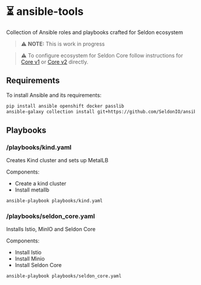 # ⏳ ansible-tools
Collection of Ansible roles and playbooks crafted for Seldon ecosystem

> :warning: **NOTE:** This is work in progress

> :warning: To configure ecosystem for Seldon Core follow instructions for [Core v1](https://github.com/SeldonIO/seldon-core/tree/master/ansible) or [Core v2](https://github.com/SeldonIO/seldon-core/blob/v2/ansible/README.md) directly.


## Requirements

To install Ansible and its requirements:
```bash
pip install ansible openshift docker passlib
ansible-galaxy collection install git+https://github.com/SeldonIO/ansible-k8s-collection.git
```

## Playbooks

### /playbooks/kind.yaml

Creates Kind cluster and sets up MetalLB

Components:
 * Create a kind cluster
 * Install metallb

```bash
ansible-playbook playbooks/kind.yaml
```

### /playbooks/seldon_core.yaml

Installs Istio, MinIO and Seldon Core

Components:
 * Install Istio
 * Install Minio
 * Install Seldon Core

```bash
ansible-playbook playbooks/seldon_core.yaml
```
